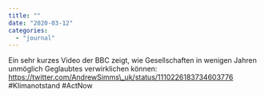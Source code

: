 ```yaml
---
title: ""
date: "2020-03-12"
categories: 
  - "journal"
---
```


Ein sehr kurzes Video der BBC zeigt, wie Gesellschaften in wenigen Jahren unmöglich Geglaubtes verwirklichen können: https://twitter.com/AndrewSimms\_uk/status/1110226183734603776 #Klimanotstand #ActNow
